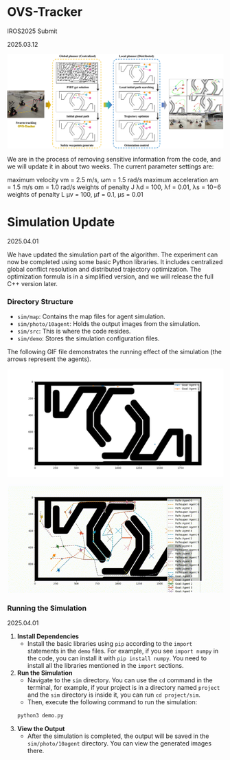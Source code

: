 # OVS-Tracker
IROS2025 Submit

2025.03.12

![introduction](introduction.png)

We are in the process of removing sensitive information from the code, and we will update it in about two weeks. The current parameter settings are:

maximum velocity vm = 2.5 m/s, ωm = 1.5 rad/s
maximum acceleration am = 1.5 m/s
αm = 1.0 rad/s
weights of penalty J λd = 100, λf = 0.01, λs = 10−6
weights of penalty L µv = 100, µf = 0.1, µs = 0.01


# Simulation Update

2025.04.01

We have updated the simulation part of the algorithm. The experiment can now be completed using some basic Python libraries. It includes centralized global conflict resolution and distributed trajectory optimization. The optimization formula is in a simplified version, and we will release the full C++ version later.

### Directory Structure
- `sim/map`: Contains the map files for agent simulation.
- `sim/photo/10agent`: Holds the output images from the simulation.
- `sim/src`: This is where the code resides.
- `sim/demo`: Stores the simulation configuration files.

The following GIF file demonstrates the running effect of the simulation (the arrows represent the agents).

![Simulation Demo](demo.gif)

![Simulation video](sim/photo/fix_video.gif)

### Running the Simulation

2025.04.01

1. **Install Dependencies**
   - Install the basic libraries using `pip` according to the `import` statements in the `demo` files. For example, if you see `import numpy` in the code, you can install it with `pip install numpy`. You need to install all the libraries mentioned in the `import` sections.
2. **Run the Simulation**
   - Navigate to the `sim` directory. You can use the `cd` command in the terminal, for example, if your project is in a directory named `project` and the `sim` directory is inside it, you can run `cd project/sim`.
   - Then, execute the following command to run the simulation:
   ```bash
   python3 demo.py
   ```
3. **View the Output**
   - After the simulation is completed, the output will be saved in the `sim/photo/10agent` directory. You can view the generated images there.

